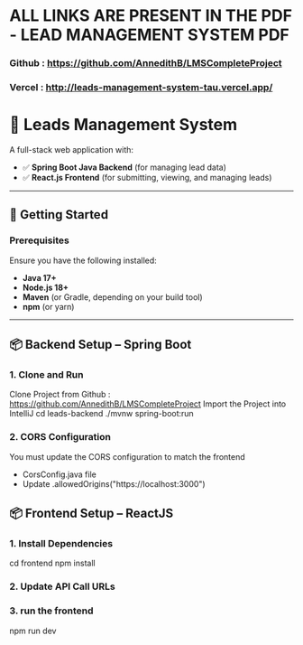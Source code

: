 # ALL LINKS ARE PRESENT IN THE PDF - LEAD MANAGEMENT SYSTEM PDF
### Github : https://github.com/AnnedithB/LMSCompleteProject
### Vercel : http://leads-management-system-tau.vercel.app/
# 🧩 Leads Management System

A full-stack web application with:

- ✅ **Spring Boot Java Backend** (for managing lead data)
- ✅ **React.js Frontend** (for submitting, viewing, and managing leads)

---

## 🚀 Getting Started

### Prerequisites

Ensure you have the following installed:

- **Java 17+**
- **Node.js 18+**
- **Maven** (or Gradle, depending on your build tool)
- **npm** (or yarn)

---

## 📦 Backend Setup – Spring Boot

### 1. Clone and Run

Clone Project from Github : https://github.com/AnnedithB/LMSCompleteProject
Import the Project into IntelliJ
cd leads-backend
./mvnw spring-boot:run

### 2. CORS Configuration
You must update the CORS configuration to match the frontend
- CorsConfig.java file 
- Update .allowedOrigins("https://localhost:3000")


## 📦 Frontend Setup – ReactJS

### 1. Install Dependencies
cd frontend
npm install

### 2. Update API Call URLs

### 3. run the frontend
npm run dev



